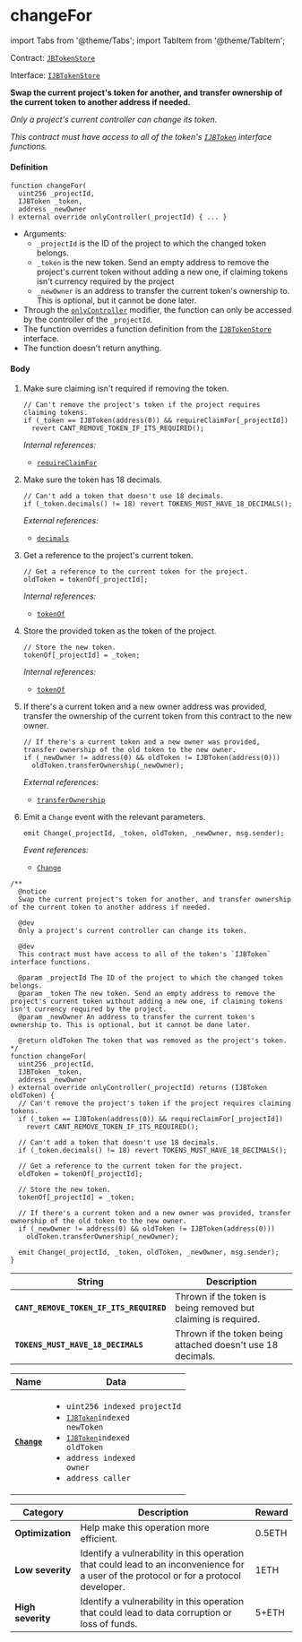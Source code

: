 # changeFor

import Tabs from '@theme/Tabs';
import TabItem from '@theme/TabItem';

Contract: [`JBTokenStore`](/protocol/api/contracts/jbtokenstore/README.md)​‌

Interface: [`IJBTokenStore`](/protocol/api/interfaces/ijbtokenstore.md)

<Tabs>
<TabItem value="Step by step" label="Step by step">

**Swap the current project's token for another, and transfer ownership of the current token to another address if needed.**

_Only a project's current controller can change its token._

_This contract must have access to all of the token's [`IJBToken`](/protocol/api/interfaces/ijbtoken.md) interface functions._

#### Definition

```solidity
function changeFor(
  uint256 _projectId,
  IJBToken _token,
  address _newOwner
) external override onlyController(_projectId) { ... }
```

* Arguments:
  * `_projectId` is the ID of the project to which the changed token belongs.
  * `_token` is the new token. Send an empty address to remove the project's current token without adding a new one, if claiming tokens isn't currency required by the project
  * `_newOwner` is an address to transfer the current token's ownership to. This is optional, but it cannot be done later.
* Through the [`onlyController`](/protocol/api/contracts/or-abstract/jbcontrollerutility/modifiers/onlycontroller.md) modifier, the function can only be accessed by the controller of the `_projectId`.
* The function overrides a function definition from the [`IJBTokenStore`](/protocol/api/interfaces/ijbtokenstore.md) interface.
* The function doesn't return anything.

#### Body

1.  Make sure claiming isn't required if removing the token.

    ```solidity
    // Can't remove the project's token if the project requires claiming tokens.
    if (_token == IJBToken(address(0)) && requireClaimFor[_projectId])
      revert CANT_REMOVE_TOKEN_IF_ITS_REQUIRED();
    ```

    _Internal references:_

    * [`requireClaimFor`](/protocol/api/contracts/jbtokenstore/properties/requireclaimfor.md)

2.  Make sure the token has 18 decimals.

    ```solidity
    // Can't add a token that doesn't use 18 decimals.
    if (_token.decimals() != 18) revert TOKENS_MUST_HAVE_18_DECIMALS();
    ```

    _External references:_

    * [`decimals`](/protocol/api/interfaces/ijbtoken.md)

3.  Get a reference to the project's current token.

    ```solidity
    // Get a reference to the current token for the project.
    oldToken = tokenOf[_projectId];
    ```

    _Internal references:_

    * [`tokenOf`](/protocol/api/contracts/jbtokenstore/properties/tokenof.md)
4.  Store the provided token as the token of the project.

    ```solidity
    // Store the new token.
    tokenOf[_projectId] = _token;
    ```

    _Internal references:_

    * [`tokenOf`](/protocol/api/contracts/jbtokenstore/properties/tokenof.md)
5.  If there's a current token and a new owner address was provided, transfer the ownership of the current token from this contract to the new owner.

    ```solidity
    // If there's a current token and a new owner was provided, transfer ownership of the old token to the new owner.
    if (_newOwner != address(0) && oldToken != IJBToken(address(0)))
      oldToken.transferOwnership(_newOwner);
    ```

    _External references:_

    * [`transferOwnership`](/protocol/api/contracts/jbtoken/write/transferownership.md)
6.  Emit a `Change` event with the relevant parameters.

    ```solidity
    emit Change(_projectId, _token, oldToken, _newOwner, msg.sender);
    ```

    _Event references:_

    * [`Change`](/protocol/api/contracts/jbtokenstore/events/change.md)

</TabItem>

<TabItem value="Code" label="Code">

```solidity
/**
  @notice
  Swap the current project's token for another, and transfer ownership of the current token to another address if needed.

  @dev
  Only a project's current controller can change its token.

  @dev
  This contract must have access to all of the token's `IJBToken` interface functions.

  @param _projectId The ID of the project to which the changed token belongs.
  @param _token The new token. Send an empty address to remove the project's current token without adding a new one, if claiming tokens isn't currency required by the project.
  @param _newOwner An address to transfer the current token's ownership to. This is optional, but it cannot be done later.

  @return oldToken The token that was removed as the project's token.
*/
function changeFor(
  uint256 _projectId,
  IJBToken _token,
  address _newOwner
) external override onlyController(_projectId) returns (IJBToken oldToken) {
  // Can't remove the project's token if the project requires claiming tokens.
  if (_token == IJBToken(address(0)) && requireClaimFor[_projectId])
    revert CANT_REMOVE_TOKEN_IF_ITS_REQUIRED();

  // Can't add a token that doesn't use 18 decimals.
  if (_token.decimals() != 18) revert TOKENS_MUST_HAVE_18_DECIMALS();

  // Get a reference to the current token for the project.
  oldToken = tokenOf[_projectId];

  // Store the new token.
  tokenOf[_projectId] = _token;

  // If there's a current token and a new owner was provided, transfer ownership of the old token to the new owner.
  if (_newOwner != address(0) && oldToken != IJBToken(address(0)))
    oldToken.transferOwnership(_newOwner);

  emit Change(_projectId, _token, oldToken, _newOwner, msg.sender);
}
```

</TabItem>

<TabItem value="Errors" label="Errors">

| String                              | Description                                               |
| ----------------------------------- | --------------------------------------------------------- |
| **`CANT_REMOVE_TOKEN_IF_ITS_REQUIRED`**    | Thrown if the token is being removed but claiming is required.        |
| **`TOKENS_MUST_HAVE_18_DECIMALS`**    | Thrown if the token being attached doesn't use 18 decimals.        |

</TabItem>

<TabItem value="Events" label="Events">

| Name                                | Data                                                                                                                                                                                |
| ----------------------------------- | ----------------------------------------------------------------------------------------------------------------------------------------------------------------------------------- |
| [**`Change`**](/protocol/api/contracts/jbtokenstore/events/change.md)               | <ul><li><code>uint256 indexed projectId</code></li><li><code>[`IJBToken`](/protocol/api/interfaces/ijbtoken.md)indexed newToken</code></li><li><code>[`IJBToken`](/protocol/api/interfaces/ijbtoken.md)indexed oldToken</code></li><li><code>address indexed owner</code></li><li><code>address caller</code></li></ul>                                                                                           |

</TabItem>

<TabItem value="Bug bounty" label="Bug bounty">

| Category          | Description                                                                                                                            | Reward |
| ----------------- | -------------------------------------------------------------------------------------------------------------------------------------- | ------ |
| **Optimization**  | Help make this operation more efficient.                                                                                               | 0.5ETH |
| **Low severity**  | Identify a vulnerability in this operation that could lead to an inconvenience for a user of the protocol or for a protocol developer. | 1ETH   |
| **High severity** | Identify a vulnerability in this operation that could lead to data corruption or loss of funds.                                        | 5+ETH  |

</TabItem>
</Tabs>
